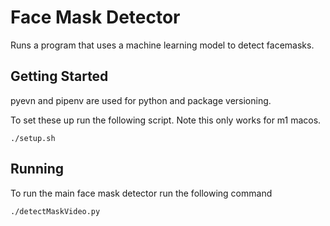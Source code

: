 # Face Mask Detector

Runs a program that uses a machine learning model to detect facemasks. 

## Getting Started

pyevn and pipenv are used for python and package versioning.

To set these up run the following script. Note this only works for m1 macos.

```./setup.sh```

## Running 

To run the main face mask detector run the following command

```./detectMaskVideo.py```
